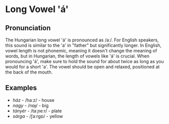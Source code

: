 # Long Vowel 'á'

## Pronunciation
The Hungarian long vowel 'á' is pronounced as /aː/. For English speakers, this sound is similar to the 'a' in "father" but significantly longer. In English, vowel length is not phonemic, meaning it doesn't change the meaning of words, but in Hungarian, the length of vowels like 'á' is crucial. When pronouncing 'á', make sure to hold the sound for about twice as long as you would for a short 'a'. The vowel should be open and relaxed, positioned at the back of the mouth.

## Examples
- *ház* - /haːz/ - house
- *nagy* - /nɒɟ/ - big
- *tányér* - /taːɲeːr/ - plate
- *sárga* - /ʃaːrɡɒ/ - yellow